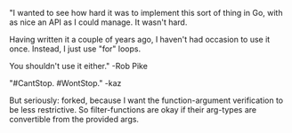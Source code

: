 "I wanted to see how hard it was to implement this sort of thing in Go, with as nice an API as I could manage. It wasn't hard.

Having written it a couple of years ago, I haven't had occasion to use it once. Instead, I just use "for" loops.

You shouldn't use it either."
 -Rob Pike

"#CantStop. #WontStop."
 -kaz

But seriously: forked, because I want the function-argument verification to be less restrictive.  So filter-functions are okay if their arg-types are convertible from the provided args.

